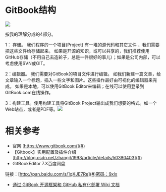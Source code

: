 # GitBook结构

![](blob:file:///214a65ac-462a-4af3-98c3-6698ce1909cb)

按我的理解分成的4部分。

1： 存储。 我们程序的一个项目\(Project\) 有一堆的源代码和其它文件 ，我们需要把这些文件给存储起来。 如果是开源的知识，或可以共享的，我们推荐使用GitHub存储（不用自己去造轮子，总是一件很好的事儿）；如果是公司内部，可以考虑使用SVN或GIT。

2：编辑器。 我们需要对GitBook的项目文件进行编辑。 如我们新建一篇文章，给文章输入一个标题，插入一些文字和图片。这些操作最好由可视化的编辑器来完成。 如果是本地，可以使用GitBook Editor来编辑；在线可以使用登录到GitBook.com在线操作。

3：构建工具。使用构建工具将GItBook Project输出成我们想要的格式。如一个Web站点，或者是PDF等。![](blob:file:///6542bf78-df6b-46ab-81e0-3309e789597c)

# 相关参考

* 官网
  [https://www.gitbook.com/](#)
* 【Gitbook】实用配置及插件介绍
  [http://blog.csdn.net/zhangjk1993/article/details/50380403](#)
* GitBookEditor 7.X百度网盘

链接：[http://pan.baidu.com/s/1qXJE7Re](#)密码：9xlx

* [通过 GitBook 开源框架和 GitHub 私有化部署 Wiki 文档](#)



